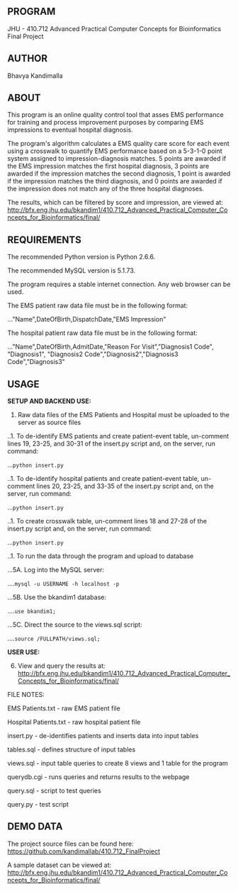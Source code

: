 **PROGRAM**
--------------------------------------------------------------------------------
JHU - 410.712 Advanced Practical Computer Concepts for Bioinformatics
Final Project


**AUTHOR**
--------------------------------------------------------------------------------
Bhavya Kandimalla


**ABOUT**
--------------------------------------------------------------------------------
This program is an online quality control tool that asses EMS performance for
training and process improvement purposes by comparing EMS impressions to
eventual hospital diagnosis.

The program's algorithm calculates a EMS quality care score for each event
using a crosswalk to quantify EMS performance based on a 5-3-1-0 point system
assigned to impression-diagnosis matches. 5 points are awarded if the EMS
impression matches the first hospital diagnosis, 3 points are awarded if the
impression matches the second diagnosis, 1 point is awarded if the impression
matches the third diagnosis, and 0 points are awarded if the impression does not
match any of the three hospital diagnoses.

The results, which can be filtered by score and impression, are viewed at:
http://bfx.eng.jhu.edu/bkandim1/410.712_Advanced_Practical_Computer_Concepts_for_Bioinformatics/final/


**REQUIREMENTS**
--------------------------------------------------------------------------------
The recommended Python version is Python 2.6.6.

The recommended MySQL version is 5.1.73.

The program requires a stable internet connection. Any web browser can be used.

The EMS patient raw data file must be in the following format:

..."Name",DateOfBirth,DispatchDate,"EMS Impression"

The hospital patient raw data file must be in the following format:

..."Name",DateOfBirth,AdmitDate,"Reason For Visit","Diagnosis1 Code", "Diagnosis1",
"Diagnosis2 Code","Diagnosis2","Diagnosis3 Code","Diagnosis3"


**USAGE**
--------------------------------------------------------------------------------
**SETUP AND BACKEND USE:**

1. Raw data files of the EMS Patients and Hospital must be uploaded to the
server as source files

..1. To de-identify EMS patients and create patient-event table, un-comment lines
19, 23-25, and 30-31 of the insert.py script and, on the server, run command:

...`python insert.py`

..1. To de-identify hospital patients and create patient-event table, un-comment
lines 20, 23-25, and 33-35 of the insert.py script and, on the server, run
command:

...`python insert.py`

..1. To create crosswalk table, un-comment lines 18 and 27-28 of the insert.py
script and, on the server, run command:

...`python insert.py`

..1. To run the data through the program and upload to database

...5A. Log into the MySQL server:

....`mysql -u USERNAME -h localhost -p`

...5B. Use the bkandim1 database:

....`use bkandim1;`
  
...5C. Direct the source to the views.sql script:

....`source /FULLPATH/views.sql;`
    
    
**USER USE:**

6. View and query the results at:
http://bfx.eng.jhu.edu/bkandim1/410.712_Advanced_Practical_Computer_Concepts_for_Bioinformatics/final/


FILE NOTES:

EMS Patients.txt - raw EMS patient file

Hospital Patients.txt - raw hospital patient file

insert.py - de-identifies patients and inserts data into input tables

tables.sql - defines structure of input tables

views.sql - input table queries to create 8 views and 1 table for the program

querydb.cgi - runs queries and returns results to the webpage

query.sql - script to test queries

query.py - test script


**DEMO DATA**
--------------------------------------------------------------------------------
The project source files can be found here:
https://github.com/kandimallab/410.712_FinalProject

A sample dataset can be viewed at:
http://bfx.eng.jhu.edu/bkandim1/410.712_Advanced_Practical_Computer_Concepts_for_Bioinformatics/final/